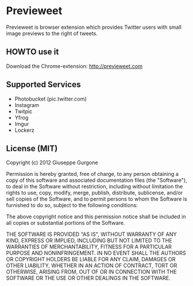 # Previeweet

Previeweet is browser extension which provides Twitter users with small image previews to the right of tweets.

## HOWTO use it


Download the Chrome-extension: http://previeweet.com

## Supported Services

* Photobucket (pic.twitter.com)
* Instagram
* Twitpic
* Yfrog
* Imgur
* Lockerz

## License (MIT)

Copyright (c) 2012 Giuseppe Gurgone

Permission is hereby granted, free of charge, to any person obtaining a copy of this software and associated documentation files (the "Software"), to deal in the Software without restriction, including without limitation the rights to use, copy, modify, merge, publish, distribute, sublicense, and/or sell copies of the Software, and to permit persons to whom the Software is furnished to do so, subject to the following conditions:

The above copyright notice and this permission notice shall be included in all copies or substantial portions of the Software.

THE SOFTWARE IS PROVIDED "AS IS", WITHOUT WARRANTY OF ANY KIND, EXPRESS OR IMPLIED, INCLUDING BUT NOT LIMITED TO THE WARRANTIES OF MERCHANTABILITY, FITNESS FOR A PARTICULAR PURPOSE AND NONINFRINGEMENT. IN NO EVENT SHALL THE AUTHORS OR COPYRIGHT HOLDERS BE LIABLE FOR ANY CLAIM, DAMAGES OR OTHER LIABILITY, WHETHER IN AN ACTION OF CONTRACT, TORT OR OTHERWISE, ARISING FROM, OUT OF OR IN CONNECTION WITH THE SOFTWARE OR THE USE OR OTHER DEALINGS IN THE SOFTWARE.

